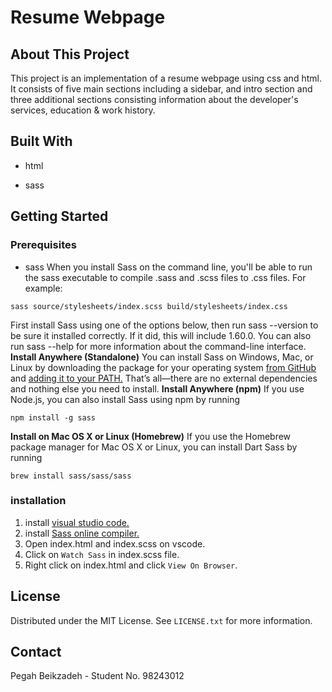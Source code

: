 # Resume Webpage

## About This Project
This project is an implementation of a resume webpage using css and html.
It consists of five main sections including a sidebar, and intro section and three additional sections consisting information about the developer's services, education & work history.

## Built With
- html
* sass

## Getting Started
### Prerequisites
* sass
When you install Sass on the command line, you'll be able to run the sass executable to compile .sass and .scss files to .css files. For example:
```
sass source/stylesheets/index.scss build/stylesheets/index.css
```
First install Sass using one of the options below, then run sass --version to be sure it installed correctly. If it did, this will include 1.60.0. You can also run sass --help for more information about the command-line interface.
**Install Anywhere (Standalone)**
You can install Sass on Windows, Mac, or Linux by downloading the package for your operating system [from GitHub](https://github.com/sass/dart-sass/releases/tag/1.60.0) and [adding it to your PATH.](https://katiek2.github.io/path-doc/) That’s all—there are no external dependencies and nothing else you need to install.
**Install Anywhere (npm)**
If you use Node.js, you can also install Sass using npm by running
```
npm install -g sass
```
**Install on Mac OS X or Linux (Homebrew)**
If you use the Homebrew package manager for Mac OS X or Linux, you can install Dart Sass by running
```
brew install sass/sass/sass
```
### installation
1. install [visual studio code.](https://code.visualstudio.com/download)
2. install [Sass online compiler.](https://marketplace.visualstudio.com/items?itemName=ritwickdey.live-sass)
3. Open index.html and index.scss on vscode.
4. Click on `Watch Sass` in index.scss file.
5. Right click on index.html and click `View On Browser`.

## License
Distributed under the MIT License. See `LICENSE.txt` for more information.

## Contact
Pegah Beikzadeh - Student No. 98243012
